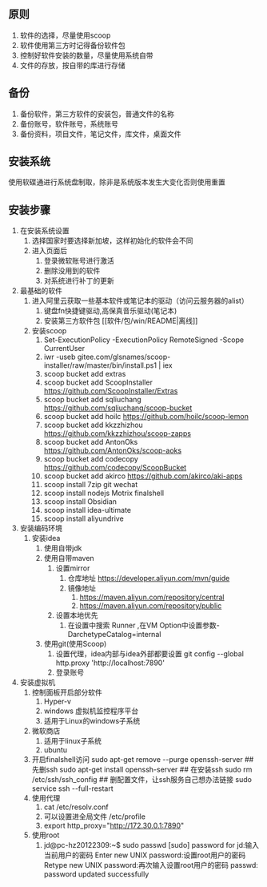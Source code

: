 ## 原则
1. 软件的选择，尽量使用scoop
2. 软件使用第三方时记得备份软件包
3. 控制好软件安装的数量，尽量使用系统自带
4. 文件的存放，按自带的库进行存储

## 备份
1. 备份软件，第三方软件的安装包，普通文件的名称
2. 备份账号，软件账号，系统账号
3. 备份资料，项目文件，笔记文件，库文件，桌面文件

## 安装系统
使用软碟通进行系统盘制取，除非是系统版本发生大变化否则使用重置

## 安装步骤
1. 在安装系统设置
    1. 选择国家时要选择新加坡，这样初始化的软件会不同
    2. 进入页面后
        1. 登录微软账号进行激活
        2. 删除没用到的软件
        3. 对系统进行补丁的更新
2. 最基础的软件
    1. 进入阿里云获取一些基本软件或笔记本的驱动（访问云服务器的alist）
        1. 键盘fn快捷键驱动,高保真音乐驱动(笔记本)
        2. 安装第三方软件包 [[软件/包/win/README|离线]]
    2. 安装scoop
        1. Set-ExecutionPolicy -ExecutionPolicy RemoteSigned -Scope CurrentUser
        2. iwr -useb gitee.com/glsnames/scoop-installer/raw/master/bin/install.ps1 | iex
        3. scoop bucket add extras
        4. scoop bucket add ScoopInstaller https://github.com/ScoopInstaller/Extras
        5. scoop bucket add sqliuchang https://github.com/sqliuchang/scoop-bucket
        6. scoop bucket add hoilc https://github.com/hoilc/scoop-lemon
        7. scoop bucket add kkzzhizhou https://github.com/kkzzhizhou/scoop-zapps
        8. scoop bucket add AntonOks https://github.com/AntonOks/scoop-aoks
        9. scoop bucket add codecopy https://github.com/codecopy/ScoopBucket
        10. scoop bucket add akirco https://github.com/akirco/aki-apps
        11. scoop install 7zip git wechat
        12. scoop install nodejs Motrix finalshell
        13. scoop install Obsidian
        14. scoop install idea-ultimate
        15. scoop install aliyundrive
3. 安装编码环境
    1. 安装idea
        1. 使用自带jdk
        2. 使用自带maven
            1. 设置mirror
                1. 仓库地址 https://developer.aliyun.com/mvn/guide
                2. 镜像地址
                    1. https://maven.aliyun.com/repository/central
                    2. https://maven.aliyun.com/repository/public
            2. 设置本地优先
                1. 在设置中搜索 Runner ,在VM Option中设置参数-DarchetypeCatalog=internal
        3. 使用git(使用Scoop)
           1. 设置代理，idea内部与idea外部都要设置
                   git config --global http.proxy 'http://localhost:7890'
           2. 登录账号
4. 安装虚拟机
    1. 控制面板开启部分软件
        1. Hyper-v
        2. windows 虚拟机监控程序平台
        3. 适用于Linux的windows子系统
    2. 微软商店
        1. 适用于linux子系统
        2. ubuntu
    3. 开启finalshell访问
       sudo apt-get remove --purge openssh-server   ## 先删ssh
       sudo apt-get install openssh-server          ## 在安装ssh
       sudo rm /etc/ssh/ssh_config                  ## 删配置文件，让ssh服务自己想办法链接
       sudo service ssh --full-restart
    4. 使用代理
        1. cat /etc/resolv.conf
        2. 可以设置进全局文件 /etc/profile
        3. export http_proxy="http://172.30.0.1:7890"
    5. 使用root
        1. jd@pc-hz20122309:~$ sudo passwd
           [sudo] password for jd:输入当前用户的密码
           Enter new UNIX password:设置root用户的密码
           Retype new UNIX password:再次输入设置root用户的密码
           passwd: password updated successfully